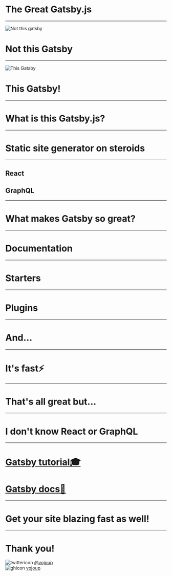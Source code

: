 # The Great Gatsby.js

---

![Not this gatsby](https://www.jetss.com/wp-content/uploads/2017/05/7e6b92f7-bd4d-4ba3-b629-faacbc2c1b0b.png)

# Not this Gatsby

---

![This Gatsby](https://i.ibb.co/9qdLgvr/gatsby-no-alpha.jpg)

# This Gatsby!

---

# What is this Gatsby.js?

---

# Static site generator on steroids

---

## React
## GraphQL

---

# What makes Gatsby so great?

---

# Documentation

---

# Starters

---

# Plugins

---

# And...

---

# It's fast⚡

---

# That's all great but...

---

# I don't know React or GraphQL

---

# [Gatsby tutorial🎓](https://www.gatsbyjs.org/tutorial/)
# [Gatsby docs📖](https://www.gatsbyjs.org/docs/)

---

# Get your site blazing fast as well!

---

# Thank you!

![twittericon](http://www.stickpng.com/assets/images/580b57fcd9996e24bc43c53e.png) [@vojoup](https://twitter.com/vojoup)
<br/>
![ghicon](https://cdn.freebiesupply.com/logos/large/2x/github-icon-logo-png-transparent.png) [vojoup](https://github.com/vojoup)
